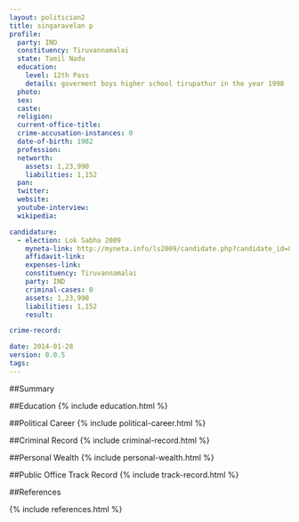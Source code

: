 ```yaml
---
layout: politician2
title: singaravelan p
profile: 
  party: IND
  constituency: Tiruvannamalai
  state: Tamil Nadu
  education: 
    level: 12th Pass
    details: goverment boys higher school tirupathur in the year 1998
  photo: 
  sex: 
  caste: 
  religion: 
  current-office-title: 
  crime-accusation-instances: 0
  date-of-birth: 1982
  profession: 
  networth: 
    assets: 1,23,990
    liabilities: 1,152
  pan: 
  twitter: 
  website: 
  youtube-interview: 
  wikipedia: 

candidature: 
  - election: Lok Sabha 2009
    myneta-link: http://myneta.info/ls2009/candidate.php?candidate_id=8378
    affidavit-link: 
    expenses-link: 
    constituency: Tiruvannamalai 
    party: IND
    criminal-cases: 0
    assets: 1,23,990
    liabilities: 1,152
    result:  

crime-record: 

date: 2014-01-28
version: 0.0.5
tags: 
---
```

##Summary


##Education
{% include education.html %}


##Political Career
{% include political-career.html %}


##Criminal Record
{% include criminal-record.html %}


##Personal Wealth
{% include personal-wealth.html %}


##Public Office Track Record
{% include track-record.html %}


##References


{% include references.html %}